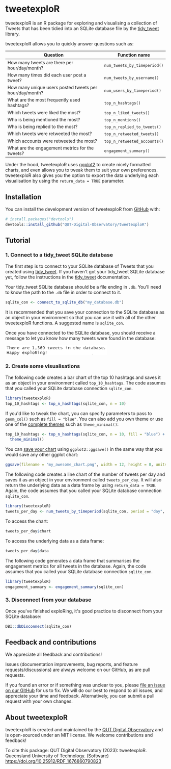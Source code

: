 # tweetexploR

<!-- badges: start -->

<!-- badges: end -->

tweetexploR is an R package for exploring and visualising a collection of Tweets that has been tidied into an SQLite database file by the [tidy_tweet](https://pypi.org/project/tidy-tweet/) library.

tweetexploR allows you to quickly answer questions such as:

| Question                                                | Function name                |
|---------------------------------------------------------|------------------------------|
| How many tweets are there per hour/day/month?           | `num_tweets_by_timeperiod()` |
| How many times did each user post a tweet?              | `num_tweets_by_username()`   |
| How many unique users posted tweets per hour/day/month? | `num_users_by_timeperiod()`  |
| What are the most frequently used hashtags?             | `top_n_hashtags()`           |
| Which tweets were liked the most?                       | `top_n_liked_tweets()`       |
| Who is being mentioned the most?                        | `top_n_mentions()`           |
| Who is being replied to the most?                       | `top_n_replied_to_tweets()`  |
| Which tweets were retweeted the most?                   | `top_n_retweeted_tweets()`   |
| Which accounts were retweeted the most?                 | `top_n_retweeted_accounts()` |
| What are the engagement metrics for the tweets?         | `engagement_summary()`       |

Under the hood, tweetexploR uses [ggplot2](https://ggplot2.tidyverse.org/) to create nicely formatted charts, and even allows you to tweak them to suit your own preferences. tweetexploR also gives you the option to export the data underlying each visualisation by using the `return_data = TRUE` parameter.

## Installation

You can install the development version of tweetexploR from [GitHub](https://github.com/) with:

``` r
# install.packages("devtools")
devtools::install_github("QUT-Digital-Observatory/tweetexploR")
```

## Tutorial

### 1. Connect to a tidy_tweet SQLite database

The first step is to connect to your SQLite database of Tweets that you created using [tidy_tweet](https://pypi.org/project/tidy-tweet/). If you haven't got your tidy_tweet SQLite database yet, follow the instructions in the [tidy_tweet](https://pypi.org/project/tidy-tweet/) documentation.

Your tidy_tweet SQLite database should be a file ending in `.db`. You'll need to know the path to the `.db` file in order to connect to it.

``` r
sqlite_con <- connect_to_sqlite_db("my_database.db")
```

It is recommended that you save your connection to the SQLite database as an object in your environment so that you can use it with all of the other tweetexploR functions. A suggested name is `sqlite_con`.

Once you have connected to the SQLite database, you should receive a message to let you know how many tweets were found in the database:

![](man/screenshots/readme_sqlite_con_success.png)

### 2. Create some visualisations

The following code creates a bar chart of the top 10 hashtags and saves it as an object in your environment called `top_10_hashtags`. The code assumes that you called your SQLite database connection `sqlite_con`.

``` r
library(tweetexploR)
top_10_hashtags <- top_n_hashtags(sqlite_con, n = 10)
```

If you'd like to tweak the chart, you can specify parameters to pass to `geom_col()` such as `fill = "blue"`. You can also add you own theme or use one of the [complete themes](https://ggplot2.tidyverse.org/reference/ggtheme.html) such as `theme_minimal()`:

``` r
top_10_hashtags <- top_n_hashtags(sqlite_con, n = 10, fill = "blue") +
  theme_minimal()
```

You can [save your chart](https://ggplot2.tidyverse.org/reference/ggsave.html) using `ggplot2::ggsave()` in the same way that you would save any other ggplot chart:

``` r
ggsave(filename = "my_awesome_chart.png", width = 12, height = 8, units = "cm")
```

The following code creates a line chart of the number of tweets per day and saves it as an object in your environment called `tweets_per_day`. It will also return the underlying data as a data frame by using `return_data = TRUE`. Again, the code assumes that you called your SQLite database connection `sqlite_con`.

```r
library(tweetexploR)
tweets_per_day <- num_tweets_by_timeperiod(sqlite_con, period = "day", return_data = TRUE)
```

To access the chart:

```r
tweets_per_day$chart
```

To access the underlying data as a data frame:

```r
tweets_per_day$data
```

The following code generates a data frame that summarises the engagement metrics for all tweets in the database. Again, the code assumes that you called your SQLite database connection `sqlite_con`.

```r
library(tweetexploR)
engagement_summary <- engagement_summary(sqlite_con)
```

### 3. Disconnect from your database

Once you've finished exploRing, it's good practice to disconnect from your SQLite database:

``` r
DBI::dbDisconnect(sqlite_con)
```

## Feedback and contributions

We appreciate all feedback and contributions!

Issues (documentation improvements, bug reports, and feature requests/discussions) are always welcome on our GitHub, as are pull requests.

If you found an error or if something was unclear to you, please [file an issue on our GitHub](https://github.com/QUT-Digital-Observatory/tweetexploR/issues) for us to fix. We will do our best to respond to all issues, and appreciate your time and feedback. Alternatively, you can submit a pull request with your own changes.


## About tweetexploR

tweetexploR is created and maintained by the [QUT Digital Observatory](https://www.qut.edu.au/digital-observatory) and is open-sourced under an MIT license. We welcome contributions and feedback!

To cite this package:
QUT Digital Observatory (2023): tweetexploR. Queensland University of Technology. (Software) https://doi.org/10.25912/RDF_1676860790823
